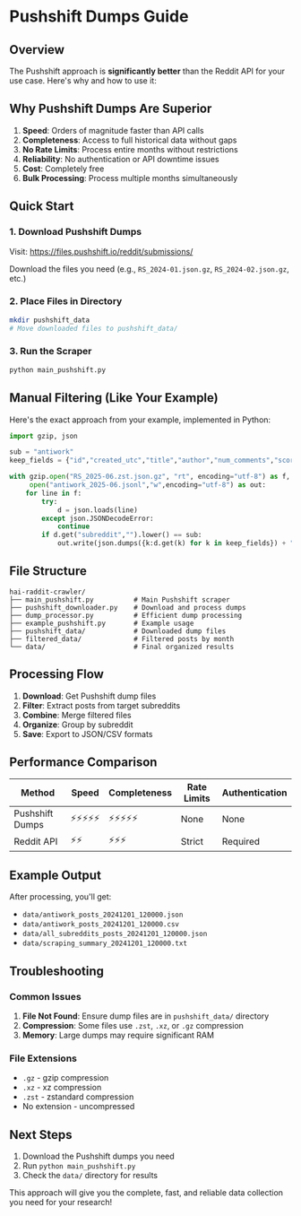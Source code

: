 # Pushshift Dumps Guide

## Overview

The Pushshift approach is **significantly better** than the Reddit API for your use case. Here's why and how to use it:

## Why Pushshift Dumps Are Superior

1. **Speed**: Orders of magnitude faster than API calls
2. **Completeness**: Access to full historical data without gaps
3. **No Rate Limits**: Process entire months without restrictions
4. **Reliability**: No authentication or API downtime issues
5. **Cost**: Completely free
6. **Bulk Processing**: Process multiple months simultaneously

## Quick Start

### 1. Download Pushshift Dumps

Visit: https://files.pushshift.io/reddit/submissions/

Download the files you need (e.g., `RS_2024-01.json.gz`, `RS_2024-02.json.gz`, etc.)

### 2. Place Files in Directory

```bash
mkdir pushshift_data
# Move downloaded files to pushshift_data/
```

### 3. Run the Scraper

```bash
python main_pushshift.py
```

## Manual Filtering (Like Your Example)

Here's the exact approach from your example, implemented in Python:

```python
import gzip, json

sub = "antiwork"
keep_fields = {"id","created_utc","title","author","num_comments","score","permalink","url","selftext"}

with gzip.open("RS_2025-06.zst.json.gz", "rt", encoding="utf-8") as f, \
     open("antiwork_2025-06.jsonl","w",encoding="utf-8") as out:
    for line in f:
        try:
            d = json.loads(line)
        except json.JSONDecodeError:
            continue
        if d.get("subreddit","").lower() == sub:
            out.write(json.dumps({k:d.get(k) for k in keep_fields}) + "\n")
```

## File Structure

```
hai-raddit-crawler/
├── main_pushshift.py          # Main Pushshift scraper
├── pushshift_downloader.py    # Download and process dumps
├── dump_processor.py          # Efficient dump processing
├── example_pushshift.py       # Example usage
├── pushshift_data/            # Downloaded dump files
├── filtered_data/             # Filtered posts by month
└── data/                      # Final organized results
```

## Processing Flow

1. **Download**: Get Pushshift dump files
2. **Filter**: Extract posts from target subreddits
3. **Combine**: Merge filtered files
4. **Organize**: Group by subreddit
5. **Save**: Export to JSON/CSV formats

## Performance Comparison

| Method          | Speed      | Completeness | Rate Limits | Authentication |
| --------------- | ---------- | ------------ | ----------- | -------------- |
| Pushshift Dumps | ⚡⚡⚡⚡⚡ | ⚡⚡⚡⚡⚡   | None        | None           |
| Reddit API      | ⚡⚡       | ⚡⚡⚡       | Strict      | Required       |

## Example Output

After processing, you'll get:

- `data/antiwork_posts_20241201_120000.json`
- `data/antiwork_posts_20241201_120000.csv`
- `data/all_subreddits_posts_20241201_120000.json`
- `data/scraping_summary_20241201_120000.txt`

## Troubleshooting

### Common Issues

1. **File Not Found**: Ensure dump files are in `pushshift_data/` directory
2. **Compression**: Some files use `.zst`, `.xz`, or `.gz` compression
3. **Memory**: Large dumps may require significant RAM

### File Extensions

- `.gz` - gzip compression
- `.xz` - xz compression
- `.zst` - zstandard compression
- No extension - uncompressed

## Next Steps

1. Download the Pushshift dumps you need
2. Run `python main_pushshift.py`
3. Check the `data/` directory for results

This approach will give you the complete, fast, and reliable data collection you need for your research!

